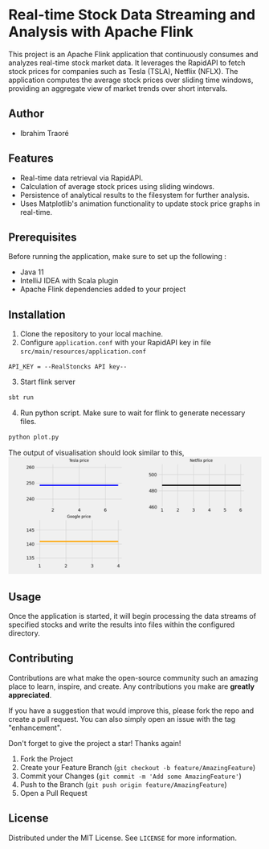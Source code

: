 # Real-time Stock Data Streaming and Analysis with Apache Flink

This project is an Apache Flink application that continuously consumes and analyzes real-time stock market data. It leverages the RapidAPI to fetch stock prices for companies such as Tesla (TSLA), Netflix (NFLX). The application computes the average stock prices over sliding time windows, providing an aggregate view of market trends over short intervals.

## Author
- Ibrahim Traoré

## Features

- Real-time data retrieval via RapidAPI.
- Calculation of average stock prices using sliding windows.
- Persistence of analytical results to the filesystem for further analysis.
- Uses Matplotlib's animation functionality to update stock price graphs in real-time.

## Prerequisites

Before running the application, make sure to set up the following :
- Java 11
- IntelliJ IDEA with Scala plugin
- Apache Flink dependencies added to your project

## Installation

1. Clone the repository to your local machine.
2. Configure `application.conf` with your RapidAPI key in file `src/main/resources/application.conf`
````
API_KEY = --RealStoncks API key--
````
3. Start flink server
````bash
sbt run
````
4. Run python script. Make sure to wait for flink to generate necessary files.
````bash
python plot.py
````
The output of visualisation should look similar to this,
<img src="Figure_1.png"/>

## Usage

Once the application is started, it will begin processing the data streams of specified stocks and write the results into files within the configured directory.

## Contributing

Contributions are what make the open-source community such an amazing place to learn, inspire, and create. Any contributions you make are **greatly appreciated**.

If you have a suggestion that would improve this, please fork the repo and create a pull request. You can also simply open an issue with the tag "enhancement".

Don't forget to give the project a star! Thanks again!

1. Fork the Project
2. Create your Feature Branch (`git checkout -b feature/AmazingFeature`)
3. Commit your Changes (`git commit -m 'Add some AmazingFeature'`)
4. Push to the Branch (`git push origin feature/AmazingFeature`)
5. Open a Pull Request

## License

Distributed under the MIT License. See `LICENSE` for more information.
 
